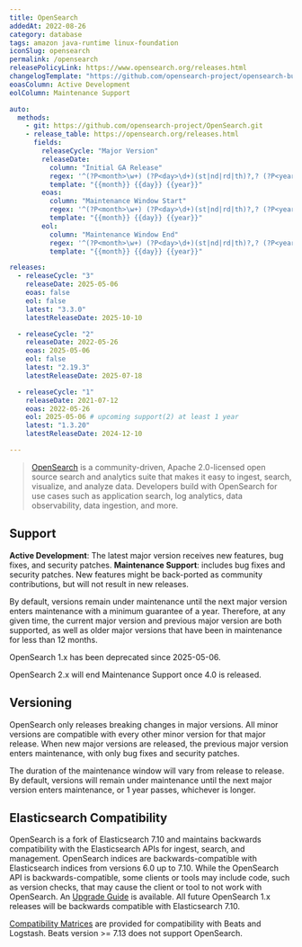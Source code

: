 ```yaml
---
title: OpenSearch
addedAt: 2022-08-26
category: database
tags: amazon java-runtime linux-foundation
iconSlug: opensearch
permalink: /opensearch
releasePolicyLink: https://www.opensearch.org/releases.html
changelogTemplate: "https://github.com/opensearch-project/opensearch-build/blob/main/release-notes/opensearch-release-notes-__LATEST__.md"
eoasColumn: Active Development
eolColumn: Maintenance Support

auto:
  methods:
    - git: https://github.com/opensearch-project/OpenSearch.git
    - release_table: https://opensearch.org/releases.html
      fields:
        releaseCycle: "Major Version"
        releaseDate:
          column: "Initial GA Release"
          regex: '^(?P<month>\w+) (?P<day>\d+)(st|nd|rd|th)?,? (?P<year>\d{4}).*$'
          template: "{{month}} {{day}} {{year}}"
        eoas:
          column: "Maintenance Window Start"
          regex: '^(?P<month>\w+) (?P<day>\d+)(st|nd|rd|th)?,? (?P<year>\d{4}).*$'
          template: "{{month}} {{day}} {{year}}"
        eol:
          column: "Maintenance Window End"
          regex: '^(?P<month>\w+) (?P<day>\d+)(st|nd|rd|th)?,? (?P<year>\d{4}).*$'
          template: "{{month}} {{day}} {{year}}"

releases:
  - releaseCycle: "3"
    releaseDate: 2025-05-06
    eoas: false
    eol: false
    latest: "3.3.0"
    latestReleaseDate: 2025-10-10

  - releaseCycle: "2"
    releaseDate: 2022-05-26
    eoas: 2025-05-06
    eol: false
    latest: "2.19.3"
    latestReleaseDate: 2025-07-18

  - releaseCycle: "1"
    releaseDate: 2021-07-12
    eoas: 2022-05-26
    eol: 2025-05-06 # upcoming support(2) at least 1 year
    latest: "1.3.20"
    latestReleaseDate: 2024-12-10

---
```


> [OpenSearch](https://opensearch.org/) is a community-driven, Apache 2.0-licensed open source
> search and analytics suite that makes it easy to ingest, search, visualize, and analyze data.
> Developers build with OpenSearch for use cases such as application search, log analytics, data
> observability, data ingestion, and more.

## Support

**Active Development**: The latest major version receives new features, bug fixes, and security patches.
**Maintenance Support**: includes bug fixes and security patches. New features might be back-ported as
community contributions, but will not result in new releases.

By default, versions remain under maintenance until the next major version enters maintenance with
a minimum guarantee of a year. Therefore, at any given time, the current major version and previous
major version are both supported, as well as older major versions that have been in maintenance
for less than 12 months.

OpenSearch 1.x has been deprecated since 2025-05-06.

OpenSearch 2.x will end Maintenance Support once 4.0 is released.

## Versioning

OpenSearch only releases breaking changes in major versions. All minor versions are compatible with
every other minor version for that major release. When new major versions are released, the previous
major version enters maintenance, with only bug fixes and security patches.

The duration of the maintenance window will vary from release to release. By default, versions will
remain under maintenance until the next major version enters maintenance, or 1 year passes,
whichever is longer.

## Elasticsearch Compatibility

OpenSearch is a fork of Elasticsearch 7.10 and maintains backwards compatibility with the
Elasticsearch APIs for ingest, search, and management. OpenSearch indices are backwards-compatible
with Elasticsearch indices from versions 6.0 up to 7.10. While the OpenSearch API is
backwards-compatible, some clients or tools may include code, such as version checks, that may
cause the client or tool to not work with OpenSearch. An [Upgrade Guide](https://opensearch.org/faq/#q3.1)
is available. All future OpenSearch 1.x releases will be backwards compatible with Elasticsearch
7.10.

[Compatibility Matrices](https://opensearch.org/docs/latest/clients/agents-and-ingestion-tools/index/#compatibility-matrices)
are provided for compatibility with Beats and Logstash. Beats version >= 7.13 does not support
OpenSearch.
